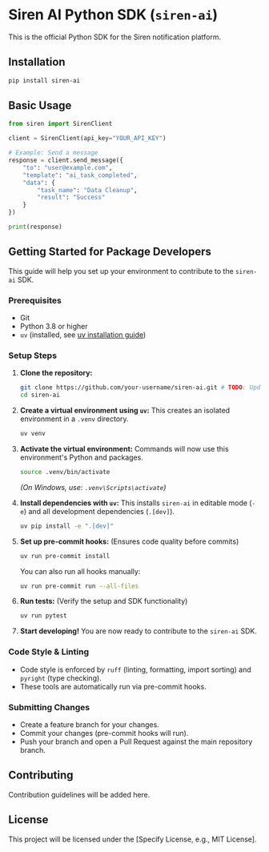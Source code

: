 # Siren AI Python SDK (`siren-ai`)

This is the official Python SDK for the Siren notification platform.

## Installation

```bash
pip install siren-ai
```

## Basic Usage

```python
from siren import SirenClient

client = SirenClient(api_key="YOUR_API_KEY")

# Example: Send a message
response = client.send_message({
    "to": "user@example.com",
    "template": "ai_task_completed",
    "data": {
        "task_name": "Data Cleanup",
        "result": "Success"
    }
})

print(response)
```

## Getting Started for Package Developers

This guide will help you set up your environment to contribute to the `siren-ai` SDK.

### Prerequisites

*   Git
*   Python 3.8 or higher
*   `uv` (installed, see [uv installation guide](https://github.com/astral-sh/uv#installation))

### Setup Steps

1.  **Clone the repository:**
    ```bash
    git clone https://github.com/your-username/siren-ai.git # TODO: Update with actual repo URL
    cd siren-ai
    ```

2.  **Create a virtual environment using `uv`:**
    This creates an isolated environment in a `.venv` directory.
    ```bash
    uv venv
    ```

3.  **Activate the virtual environment:**
    Commands will now use this environment's Python and packages.
    ```bash
    source .venv/bin/activate
    ```
    *(On Windows, use: `.venv\Scripts\activate`)*

4.  **Install dependencies with `uv`:**
    This installs `siren-ai` in editable mode (`-e`) and all development dependencies (`.[dev]`).
    ```bash
    uv pip install -e ".[dev]"
    ```

5.  **Set up pre-commit hooks:**
    (Ensures code quality before commits)
    ```bash
    uv run pre-commit install
    ```
    You can also run all hooks manually:
    ```bash
    uv run pre-commit run --all-files
    ```

6.  **Run tests:**
    (Verify the setup and SDK functionality)
    ```bash
    uv run pytest
    ```

7.  **Start developing!**
    You are now ready to contribute to the `siren-ai` SDK.

### Code Style & Linting

*   Code style is enforced by `ruff` (linting, formatting, import sorting) and `pyright` (type checking).
*   These tools are automatically run via pre-commit hooks.

### Submitting Changes

*   Create a feature branch for your changes.
*   Commit your changes (pre-commit hooks will run).
*   Push your branch and open a Pull Request against the main repository branch.

## Contributing

Contribution guidelines will be added here.

## License

This project will be licensed under the [Specify License, e.g., MIT License].
